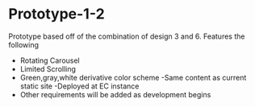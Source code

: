 # Prototype-1-2
Prototype based off of the combination of design 3 and 6. Features the following
- Rotating Carousel
- Limited Scrolling
- Green,gray,white derivative color scheme
-Same content as current static site
-Deployed at EC instance
- Other requirements will be added as development begins
